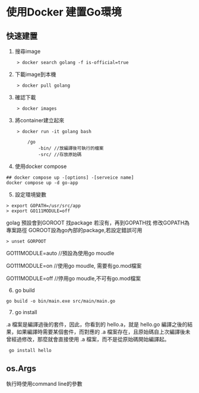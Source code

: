 # 使用Docker 建置Go環境

## 快速建置
1. 搜尋image
```
    > docker search golang -f is-official=true
```
2. 下載image到本機
```
    > docker pull golang
```
3. 確認下載
```
    > docker images
```
3. 將container建立起來
```
    > docker run -it golang bash

        /go
            -bin/ //放編譯後可執行的檔案
            -src/ //存放原始碼
```
4. 使用docker compose

```
## docker compose up -[options] -[serveice name]
docker compose up -d go-app
```

5. 設定環境變數 
```
> export GOPATH=/usr/src/app
> export GO111MODULE=off 
```
golag 預設會到GOROOT 找package 若沒有，再到GOPATH找
修改GOPATH為專案路徑
GOROOT設為go內部的package,若設定錯誤可用
```
> unset GORPOOT
```
GO111MODULE=auto //預設為使用go moudle

GO111MODULE=on //使用go moudle, 需要有go.mod檔案

GO111MODULE=off //停用go moudle,不可有go.mod檔案

6. go build

```
go build -o bin/main.exe src/main/main.go
```
7. go install

.a 檔案是編譯過後的套件，因此，你看到的 hello.a，就是 hello.go 編譯之後的結果，如果編譯時需要某個套件，而對應的 .a 檔案存在，且原始碼自上次編譯後未曾經過修改，那麼就會直接使用 .a 檔案，而不是從原始碼開始編譯起。
```
 go install hello 
```

## os.Args

執行時使用command line的參數


